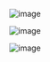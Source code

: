 ![image](https://github.com/mihir237/menu-items-cart-redux/assets/84699972/5abf9b80-1299-47ae-9dd0-70ec20a9dcab)

![image](https://github.com/mihir237/menu-items-cart-redux/assets/84699972/bcee07bc-41b6-4c11-9c02-6c24f57d1787)

![image](https://github.com/mihir237/menu-items-cart-redux/assets/84699972/40201524-1f3f-47ed-923f-dfae528f7015)
